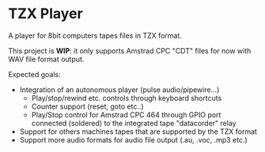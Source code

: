 TZX Player
==========

A player for 8bit computers tapes files in TZX format.

This project is **WIP**: it only supports Amstrad CPC "CDT" files for now with WAV file format output.

Expected goals:

- Integration of an autonomous player (pulse audio/pipewire...)
  - Play/stop/rewind etc. controls through keyboard shortcuts
  - Counter support (reset, goto etc..)
  - Play/Stop control for Amstrad CPC 464 through GPIO port connected (soldered) to the integrated tape "datacorder" relay
- Support for others machines tapes that are supported by the TZX format
- Support more audio formats for audio file output (.au, .voc, .mp3 etc.)